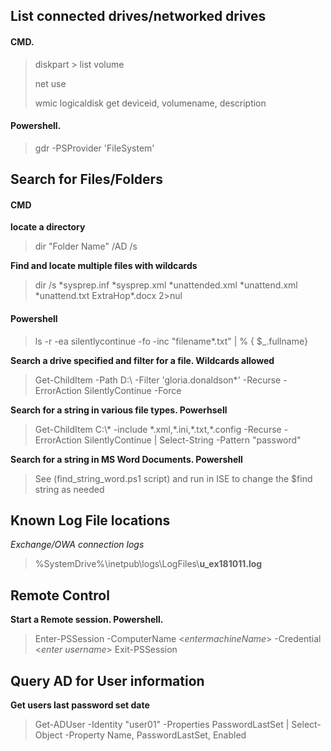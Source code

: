
## List connected drives/networked drives
#### CMD.
> diskpart > list volume
>
> net use
>
> wmic logicaldisk get deviceid, volumename, description

#### Powershell.
> gdr -PSProvider 'FileSystem' 

## Search for Files/Folders
#### CMD
**locate a directory**
> dir "Folder Name" /AD /s

**Find and locate multiple files with wildcards**
> dir /s \*sysprep.inf \*sysprep.xml \*unattended.xml \*unattend.xml \*unattend.txt ExtraHop\*.docx 2>nul

#### Powershell
> ls -r -ea silentlycontinue -fo -inc "filename\*.txt" | % { \$_.fullname\}

__Search a drive specified and filter for a file. Wildcards allowed__
> Get-ChildItem -Path D:\ -Filter 'gloria.donaldson*' -Recurse -ErrorAction SilentlyContinue -Force
    
**Search for a string in various file types. Powerhsell**
> Get-ChildItem C:\\\* -include \*.xml,\*.ini,\*.txt,\*.config -Recurse -ErrorAction SilentlyContinue | Select-String -Pattern "password"
    
**Search for a string in MS Word Documents. Powershell**
> See (find_string_word.ps1 script) and run in ISE to change the $find string as needed

## Known Log File locations
*Exchange/OWA connection logs*
> %SystemDrive%\inetpub\logs\LogFiles\\**u_ex181011.log**

## Remote Control
__Start a Remote session. Powershell.__
> Enter-PSSession -ComputerName <*entermachineName*\> -Credential <*enter username*\> 
> Exit-PSSession
## Query AD for User information
**Get users last password set date**
> Get-ADUser -Identity "user01" -Properties PasswordLastSet | Select-Object -Property Name, PasswordLastSet, Enabled
